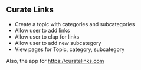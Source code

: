 ## Curate Links
* Create a topic with categories and subcategories
* Allow user to add links
* Allow user to clap for links
* Allow user to add new subcategory
* View pages for Topic, category, subcategory

Also, the app for https://curatelinks.com
